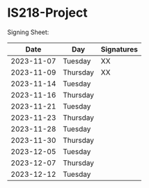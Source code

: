# IS218-Project

Signing Sheet: 

| Date       | Day       | Signatures |
|------------|-----------|------------|
| 2023-11-07 | Tuesday   |       XX   |
| 2023-11-09 | Thursday  |       XX   |
| 2023-11-14 | Tuesday   |            |
| 2023-11-16 | Thursday  |            |
| 2023-11-21 | Tuesday   |            |
| 2023-11-23 | Thursday  |            |
| 2023-11-28 | Tuesday   |            |
| 2023-11-30 | Thursday  |            |
| 2023-12-05 | Tuesday   |            |
| 2023-12-07 | Thursday  |            |
| 2023-12-12 | Tuesday   |            |